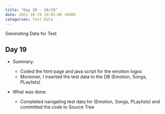 ```yaml
---
title: "Day 20 - 10/19"
date: 2021-10-19 19:05:00 +0900
categories: Test Data
---
```

Generating Data for Test
## **Day 19**

- Summary:
  - Coded the html page and java script for the emotion logos
  - Moreover, I inserted the test data to the DB (Emotion, Songs, PLaylists)

- What was done:
  - Completed navigating test data for (Emotion, Songs, PLaylists) and committed the code to Source Tree
